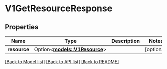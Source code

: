 # V1GetResourceResponse

## Properties

Name | Type | Description | Notes
------------ | ------------- | ------------- | -------------
**resource** | Option<[**models::V1Resource**](v1Resource.md)> |  | [optional]

[[Back to Model list]](../README.md#documentation-for-models) [[Back to API list]](../README.md#documentation-for-api-endpoints) [[Back to README]](../README.md)


